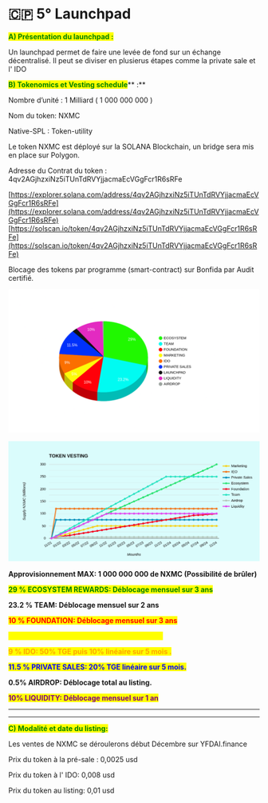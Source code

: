 # 🇨🇵 5° Launchpad

<mark style="color:green;">**A) Présentation du launchpad :**</mark>

Un launchpad permet de faire une levée de fond sur un échange décentralisé. Il peut se diviser en plusierus étapes comme la private sale et l' IDO

<mark style="color:green;">**B) Tokenomics et Vesting schedule**</mark>** :**

Nombre d’unité : 1 Milliard ( 1 000 000 000 )

Nom du token: NXMC

Native-SPL : Token-utility

Le token NXMC est déployé sur la SOLANA Blockchain, un bridge sera mis en place sur Polygon.

Adresse du Contrat  du token :\
4qv2AGjhzxiNz5iTUnTdRVYjjacmaEcVGgFcr1R6sRFe

[https://explorer.solana.com/address/4qv2AGjhzxiNz5iTUnTdRVYjjacmaEcVGgFcr1R6sRFe](https://explorer.solana.com/address/4qv2AGjhzxiNz5iTUnTdRVYjjacmaEcVGgFcr1R6sRFe)                    [https://solscan.io/token/4qv2AGjhzxiNz5iTUnTdRVYjjacmaEcVGgFcr1R6sRFe](https://solscan.io/token/4qv2AGjhzxiNz5iTUnTdRVYjjacmaEcVGgFcr1R6sRFe)

Blocage des tokens par programme (smart-contract) sur Bonfida par Audit certifié.

![](.gitbook/assets/donutchart2.png)

![](<.gitbook/assets/Supply NXMCturquoise.png>)

**Approvisionnement MAX: 1 000 000 000 de NXMC (Possibilité de  brûler)**

<mark style="color:green;">**29 % ECOSYSTEM REWARDS: Déblocage mensuel sur 3 ans**</mark>

**23.2 % TEAM: Déblocage mensuel sur 2 ans**

<mark style="color:red;">**10 % FOUNDATION: Déblocage mensuel sur 3 ans**</mark>

<mark style="color:yellow;">**5% MARKETING: Déblocage mensuel sur 1 an**</mark>

<mark style="color:orange;">**9 % IDO: 50% TGE puis 10% linéaire sur 5 mois .**</mark>

<mark style="color:blue;">**11.5 % PRIVATE SALES: 20% TGE linéaire sur 5 mois.**</mark>

**0.5% AIRDROP: Déblocage total au listing.**

<mark style="color:purple;">**10% LIQUIDITY: Déblocage mensuel sur 1 an**</mark>

****

****

<mark style="color:green;">**C) Modalité et date du listing:**</mark>

Les ventes de NXMC se déroulerons début Décembre sur YFDAI.finance

Prix du token à la pré-sale : 0,0025 usd

Prix du token à l' IDO: 0,008 usd

Prix du token au listing: 0,01 usd



